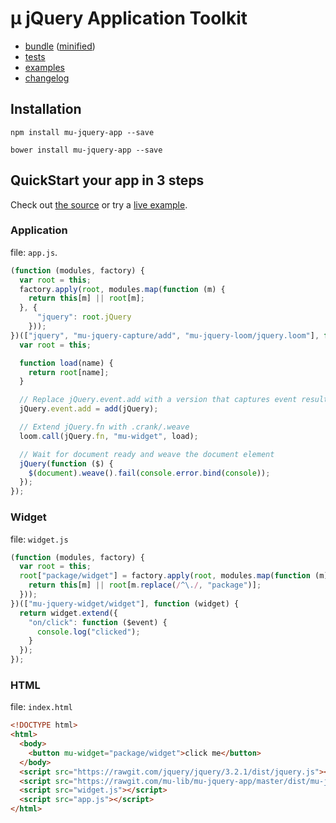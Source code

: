 # µ jQuery Application Toolkit

- [bundle](dist/mu-jquery-app.js) ([minified](dist/mu-jquery-app.min.js))
- [tests](tests)
- [examples](examples)
- [changelog](CHANGELOG.md)

## Installation

```
npm install mu-jquery-app --save
```

```
bower install mu-jquery-app --save
```

## QuickStart your app in 3 steps

Check out [the source](https://github.com/mu-lib/mu-jquery-app/tree/master/examples/quickstart) or try a [live example](http://mu-lib.org/mu-jquery-app/examples/quickstart).

### Application

file: `app.js`.

```javascript
(function (modules, factory) {
  var root = this;
  factory.apply(root, modules.map(function (m) {
    return this[m] || root[m];
  }, {
      "jquery": root.jQuery
    }));
})(["jquery", "mu-jquery-capture/add", "mu-jquery-loom/jquery.loom"], function (jQuery, add, loom) {
  var root = this;

  function load(name) {
    return root[name];
  }

  // Replace jQuery.event.add with a version that captures event results
  jQuery.event.add = add(jQuery);

  // Extend jQuery.fn with .crank/.weave
  loom.call(jQuery.fn, "mu-widget", load);

  // Wait for document ready and weave the document element
  jQuery(function ($) {
    $(document).weave().fail(console.error.bind(console));
  });
});
```

### Widget

file: `widget.js`

```javascript
(function (modules, factory) {
  var root = this;
  root["package/widget"] = factory.apply(root, modules.map(function (m) {
    return this[m] || root[m.replace(/^\./, "package")];
  }));
})(["mu-jquery-widget/widget"], function (widget) {
  return widget.extend({
    "on/click": function ($event) {
      console.log("clicked");
    }
  });
});
```

### HTML

file: `index.html`

```html
<!DOCTYPE html>
<html>
  <body>
    <button mu-widget="package/widget">click me</button>
  </body>
  <script src="https://rawgit.com/jquery/jquery/3.2.1/dist/jquery.js"></script>
  <script src="https://rawgit.com/mu-lib/mu-jquery-app/master/dist/mu-jquery-app.min.js"></script>
  <script src="widget.js"></script>
  <script src="app.js"></script>
</html>
```
